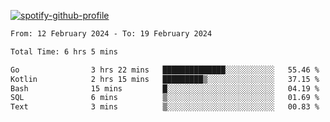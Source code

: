 [![spotify-github-profile](https://spotify-github-profile.vercel.app/api/view?uid=313pysyt3uxkjdidtiuvzf7nrnnu&cover_image=true&theme=natemoo-re&show_offline=false&background_color=121212&interchange=false&bar_color=53b14f&bar_color_cover=false)](https://spotify-github-profile.vercel.app/api/view?uid=313pysyt3uxkjdidtiuvzf7nrnnu&redirect=true)

<!--START_SECTION:waka-->

```txt
From: 12 February 2024 - To: 19 February 2024

Total Time: 6 hrs 5 mins

Go                3 hrs 22 mins   ██████████████░░░░░░░░░░░   55.46 %
Kotlin            2 hrs 15 mins   █████████▒░░░░░░░░░░░░░░░   37.15 %
Bash              15 mins         █░░░░░░░░░░░░░░░░░░░░░░░░   04.19 %
SQL               6 mins          ▒░░░░░░░░░░░░░░░░░░░░░░░░   01.69 %
Text              3 mins          ▒░░░░░░░░░░░░░░░░░░░░░░░░   00.83 %
```

<!--END_SECTION:waka-->